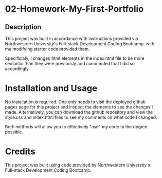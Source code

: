 # 02-Homework-My-First-Portfolio

## Description
This project was built in accordance with instructions provided via Northwestern University's Full-stack Development Coding Bootcamp. with me modifying starter code provided them.

Specificlaly, I changed html elements in the index.html file to be more semantic than they were previously and commented that I did so accordingly.

# Installation and Usage
No installation is required. One only needs to visit the deployed github pages page for this project and inspect the elements to see the changes I made. Alternatively, you can download the github repository and view the style.css and index.html files to see my comments on what code I changed.

Both methods will allow you to effectively "use" my code to the degree possible.

# Credits
This project was built using code provided by Northwestern University's Full-stack Development Coding Bootcamp.